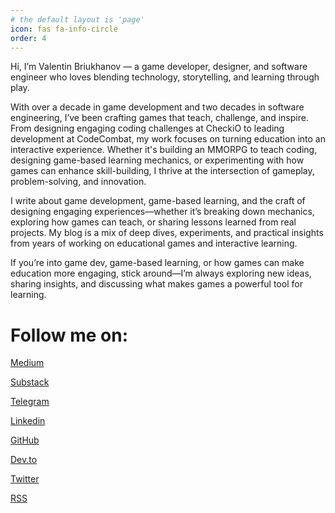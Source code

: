 ```yaml
---
# the default layout is 'page'
icon: fas fa-info-circle
order: 4
---
```


Hi, I’m Valentin Briukhanov — a game developer, designer, and software engineer who loves blending technology, storytelling, and learning through play.

With over a decade in game development and two decades in software engineering, I’ve been crafting games that teach, challenge, and inspire. From designing engaging coding challenges at CheckiO to leading development at CodeCombat, my work focuses on turning education into an interactive experience. Whether it's building an MMORPG to teach coding, designing game-based learning mechanics, or experimenting with how games can enhance skill-building, I thrive at the intersection of gameplay, problem-solving, and innovation.

I write about game development, game-based learning, and the craft of designing engaging experiences—whether it’s breaking down mechanics, exploring how games can teach, or sharing lessons learned from real projects. My blog is a mix of deep dives, experiments, and practical insights from years of working on educational games and interactive learning.

If you’re into game dev, game-based learning, or how games can make education more engaging, stick around—I’m always exploring new ideas, sharing insights, and discussing what makes games a powerful tool for learning.

# Follow me on:

[Medium](https://medium.com/@bryukh)

[Substack](https://bryukh.substack.com/)

[Telegram](https://t.me/gamebased)

[Linkedin](https://www.linkedin.com/in/bryukh/)

[GitHub](https://github.com/Bryukh)

[Dev.to](https://dev.to/valentin_briukhanov)

[Twitter](https://twitter.com/bryukh)

[RSS](https://bryukh.com/feed.xml)
